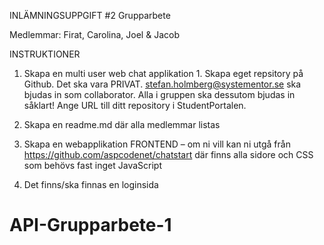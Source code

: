 INLÄMNINGSUPPGIFT #2 Grupparbete

Medlemmar: Firat, Carolina, Joel & Jacob

INSTRUKTIONER

1. Skapa en multi user web chat applikation 1. Skapa eget repsitory på Github. Det ska vara PRIVAT. stefan.holmberg@systementor.se ska bjudas in som collaborator. Alla i gruppen ska dessutom bjudas in såklart! Ange URL till ditt repository i StudentPortalen.

2. Skapa en readme.md där alla medlemmar listas

3. Skapa en webapplikation FRONTEND – om ni vill kan ni utgå från https://github.com/aspcodenet/chatstart där finns alla sidore och CSS som behövs fast inget JavaScript

4. Det finns/ska finnas en loginsida

# API-Grupparbete-1
